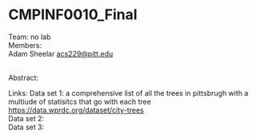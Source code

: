 # CMPINF0010_Final
Team: no lab<br>
Members: <br>
Adam Sheelar acs229@pitt.edu<br><br>

Abstract: <br>

Links: 
Data set 1: a comprehensive list of all the trees in pittsbrugh  with a multiude of statisitcs that go with each tree
https://data.wprdc.org/dataset/city-trees
<br>
Data set 2:
<br>
Data set 3: 



